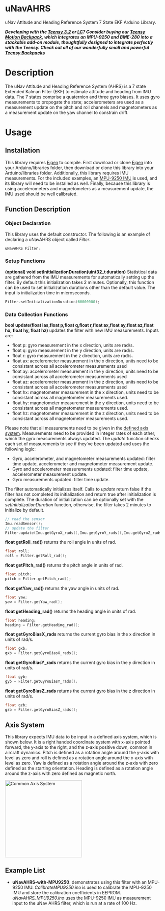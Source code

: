 # uNavAHRS
uNav Attitude and Heading Reference System 7 State EKF Arduino Library.

***Developing with the [Teensy 3.2](https://www.pjrc.com/store/teensy32.html) or [LC](https://www.pjrc.com/store/teensylc.html)? Consider buying our [Teensy Motion Backpack](http://bolderflight.com/products/teensy/motion/), which integrates an MPU-9250 and BME-280 into a stackable add-on module, thoughtfully designed to integrate perfectly with the Teensy. Check out all of our wonderfully small and powerful [Teensy Backpacks](http://bolderflight.com/products/teensy/)***

# Description
The uNav Attitude and Heading Reference System (AHRS) is a 7 state Extended Kalman Filter (EKF) to estimate attitude and heading from IMU data. The 7 states comprise a quaternion and three gyro biases. It uses gyro measurements to propogate the state; accelerometers are used as a measurement update on the pitch and roll channels and magnetometers as a measurement update on the yaw channel to constrain drift.

# Usage

## Installation
This library requires [Eigen](https://github.com/bolderflight/Eigen) to compile. First download or clone [Eigen](https://github.com/bolderflight/Eigen) into your Arduino/libraries folder, then download or clone this library into your Arduino/libraries folder. Additionally, this library requires IMU measurements. For the included examples, an [MPU-9250 IMU](https://github.com/bolderflight/MPU9250) is used, and its library will need to be installed as well. Finally, because this library is using accelerometers and magnetometers as a measurement update, the IMU used should be well calibrated.

## Function Description

### Object Declaration
This library uses the default constructor. The following is an example of declaring a uNavAHRS object called *Filter*.

```C++
uNavAHRS Filter;
```

### Setup Functions
**(optional) void setInitializationDuration(uint32_t duration)**
Statistical data are gathered from the IMU measurements for automatically setting up the filter. By default this initialization takes 2 minutes. Optionally, this function can be used to set initialization durations other than the default value. The input is initialization time in microseconds.

```C++
Filter.setInitializationDuration(60000000);
```

### Data Collection Functions

**bool update(float ias,float p,float q,float r,float ax,float ay,float az,float hx, float hy, float hz)** updates the filter with new IMU measurements. Inputs are:

* float p: gyro measurement in the x direction, units are rad/s.
* float q: gyro measurement in the y direction, units are rad/s.
* float r: gyro measurement in the z direction, units are rad/s.
* float ax: accelerometer measurement in the x direction, units need to be consistant across all accelerometer measurements used
* float ay: accelerometer measurement in the y direction, units need to be consistant across all accelerometer measurements used
* float az: accelerometer measurement in the z direction, units need to be consistant across all accelerometer measurements used
* float hx: magnetometer measurement in the x direction, units need to be consistant across all magnetometer measurements used.
* float hy: magnetometer measurement in the y direction, units need to be consistant across all magnetometer measurements used.
* float hz: magnetometer measurement in the z direction, units need to be consistant across all magnetometer measurements used.

Please note that all measurements need to be given in the [defined axis system](#axis-system). Measurements need to be provided in integer rates of each other, which the gyro measurements always updated. The *update* function checks each set of measurements to see if they've been updated and uses the following logic:

* Gyro, accelerometer, and magnetometer measurements updated: filter time update, accelerometer and magnetometer measurement update.
* Gyro and accelerometer measurements updated: filter time update, accelerometer measurement update.
* Gyro measurements updated: filter time update.

The filter automatically initializes itself. Calls to *update* return false if the filter has not completed its initialization and return true after initialization is complete. The duration of initialization can be optionally set with the *setInitializationDuration* function, otherwise, the filter takes 2 minutes to initialize by default.

```C++
// read the sensor
Imu.readSensor();
// update the filter
Filter.update(Imu.getGyroX_rads(),Imu.getGyroY_rads(),Imu.getGyroZ_rads(),Imu.getAccelX_mss(),Imu.getAccelY_mss(),Imu.getAccelZ_mss(),Imu.getMagX_uT(),Imu.getMagY_uT(),Imu.getMagZ_uT());
```

**float getRoll_rad()** returns the roll angle in units of rad.

```C++
float roll;
roll = Filter.getRoll_rad();
```

**float getPitch_rad()** returns the pitch angle in units of rad.

```C++
float pitch;
pitch = Filter.getPitch_rad();
```

**float getYaw_rad()** returns the yaw angle in units of rad.

```C++
float yaw;
yaw = Filter.getYaw_rad();
```

**float getHeading_rad()** returns the heading angle in units of rad.

```C++
float heading;
heading = Filter.getHeading_rad();
```

**float getGyroBiasX_rads** returns the current gyro bias in the x direction in units of rad/s.

```C++
float gxb;
gxb = Filter.getGyroBiasX_rads();
```

**float getGyroBiasY_rads** returns the current gyro bias in the y direction in units of rad/s.

```C++
float gyb;
gyb = Filter.getGyroBiasY_rads();
```

**float getGyroBiasZ_rads** returns the current gyro bias in the z direction in units of rad/s.

```C++
float gzb;
gzb = Filter.getGyroBiasZ_rads();
```

## <a name="axis-system"></a>Axis System
This library expects IMU data to be input in a defined axis system, which is shown below. It is a right handed coordinate system with x-axis pointed forward, the y-axis to the right, and the z-axis positive down, common in aircraft dynamics. Pitch is defined as a rotation angle around the y-axis with level as zero and roll is defined as a rotation angle around the x-axis with level as zero. Yaw is defined as a rotation angle around the z-axis with zero defined as the starting orientation. Heading is defined as a rotation angle around the z-axis with zero defined as magnetic north.

<img src="https://github.com/bolderflight/MPU9250/blob/master/docs/MPU-9250-AXIS.png" alt="Common Axis System" width="250">

## Example List
* **uNavAHRS-with-MPU9250**: demonstrates using this filter with an MPU-9250 IMU. *CalibrateMPU9250.ino* is used to calibrate the MPU-9250 IMU and store the calibration coefficients in EEPROM. *uNavAHRS_MPU9250.ino* uses the MPU-9250 IMU as measurement input to the uNav AHRS filter, which is run at a rate of 100 Hz. 
